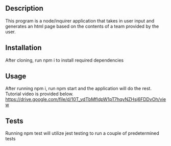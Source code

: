 ## Description
This program is a node/inquirer application that takes in user input and generates an html page based on the contents of a team provided by the user.

## Installation
After cloning, run npm i to install required dependencies

## Usage
After running npm i, run npm start and the application will do the rest.
Tutorial video is provided below.
https://drive.google.com/file/d/10T_vdTbMfIdpW1pT7hqvNZHsj6FDDvOh/view


## Tests
Running npm test will utilize jest testing to run a couple of predetermined tests
